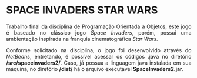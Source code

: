<h1>SPACE INVADERS STAR WARS</h1>
  
  <div align="justify" >
  <p>Trabalho final da disciplina de Programação Orientada a Objetos, este jogo é baseado no clássico jogo <i>Space Invaders</i>,
  porém, possui uma ambientação inspirada na franquia cinematográfica <i>Star Wars.</i></p>
  
  <p>Conforme solicitado na disciplina, o jogo foi desenvolvido através do <i>NetBeans</i>, entretando, é possível acessar os 
  códigos .java no diretório <strong>/src/spaceinvaders2/</strong>. Caso, já possua a linguagem java instalada em sua máquina,
  no diretório <strong>/dist/</strong> há o arquivo executável <strong>SpaceInvaders2.jar</strong>.</p>
